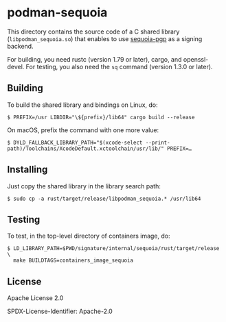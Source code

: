 # podman-sequoia

This directory contains the source code of a C shared library
(`libpodman_sequoia.so`) that enables to use [sequoia-pgp] as a signing
backend.

For building, you need rustc (version 1.79 or later), cargo, and
openssl-devel. For testing, you also need the `sq` command (version
1.3.0 or later).

## Building

To build the shared library and bindings on Linux, do:

```console
$ PREFIX=/usr LIBDIR="\${prefix}/lib64" cargo build --release
```

On macOS, prefix the command with one more value:
```console
$ DYLD_FALLBACK_LIBRARY_PATH="$(xcode-select --print-path)/Toolchains/XcodeDefault.xctoolchain/usr/lib/" PREFIX=…
```

## Installing

Just copy the shared library in the library search path:

```console
$ sudo cp -a rust/target/release/libpodman_sequoia.* /usr/lib64
```

## Testing

To test, in the top-level directory of containers image, do:
```console
$ LD_LIBRARY_PATH=$PWD/signature/internal/sequoia/rust/target/release \
  make BUILDTAGS=containers_image_sequoia
```

## License

Apache License 2.0

SPDX-License-Identifier: Apache-2.0

[sequoia-pgp]: https://sequoia-pgp.org/
